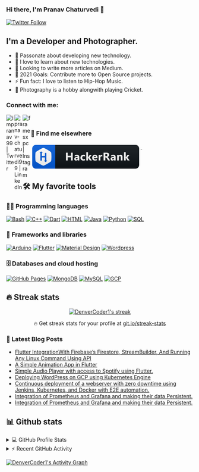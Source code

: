 ### Hi there, I'm Pranav Chaturvedi 👋



[![Twitter Follow](https://img.shields.io/twitter/follow/impranav99?color=1DA1F2&logo=twitter&style=for-the-badge)](https://twitter.com/intent/follow?original_referer=https%3A%2F%2Fgithub.com%2Fimpranav99&screen_name=impranav99)


## I'm a Developer and Photographer.


- 🔭 Passonate about developing new technology.
- 🌱 I love to learn about new technologies.
- 👯 Looking to write more articles on Medium.
- 🥅 2021 Goals: Contribute more to Open Source projects.
- ⚡ Fun fact: I love to listen to Hip-Hop Music.
- 💬 Photography is a hobby alongwith playing Cricket.


### Connect with me:


[<img align="left" alt="impranav99 | Twitter" width="22px" src="https://cdn.jsdelivr.net/npm/simple-icons@v3/icons/twitter.svg" />][twitter]
[<img align="left" alt="pranav-chaturvedi99 | LinkedIn" width="22px" src="https://cdn.jsdelivr.net/npm/simple-icons@v3/icons/linkedin.svg" />][linkedin]
[<img align="left" alt="framesxpc | Instagram" width="22px" src="https://cdn.jsdelivr.net/npm/simple-icons@v3/icons/instagram.svg" />][instagram]


<br />

### 📢 Find me elsewhere
<p align="left">
<a href="https://www.hackerrank.com/abhishekmaira191">
<img src="https://raw.githubusercontent.com/AbhishekMaira10/AbhishekMaira10/master/Resources/svg/hackerrank.svg" alt="hackerrank" style="vertical-align:top; margin:4px">
</a>&nbsp;&nbsp;&nbsp;
 </p>

## 🛠️ My favorite tools

### 👨‍💻 Programming languages
<p>
<a href="https://github.com/search?q=user%3Apchat99+language%3Abash"><img alt="Bash" src="https://img.shields.io/badge/Bash-121011.svg?logo=gnu-bash&logoColor=white"></a>
<a href="https://github.com/search?q=user%3Apchat99+language%3Acpp"><img alt="C++" src="https://custom-icon-badges.herokuapp.com/badge/C++-9C033A.svg?logo=cpp2&logoColor=white"></a>
<a href="https://github.com/search?q=user%3Apchat99+language%3Adart"><img alt="Dart" src="https://img.shields.io/badge/Dart-15A6C4.svg?logo=dart&logoColor=white"></a>
<a href="https://github.com/search?q=user%3Apchat99+language%3Ahtml"><img alt="HTML" src="https://img.shields.io/badge/HTML-E34F26.svg?logo=html5&logoColor=white"></a>
<a href="https://github.com/search?q=user%3Apchat99+language%3Ajava"><img alt="Java" src="https://img.shields.io/badge/Java-007396.svg?logo=java&logoColor=white"></a>
<a href="https://github.com/search?q=user%3Apchat99+language%3Apython"><img alt="Python" src="https://img.shields.io/badge/Python-14354C.svg?logo=python&logoColor=white"></a>
 <a href="https://github.com/search?q=user%3Apchat99+language%3Asql"><img alt="SQL" src="https://custom-icon-badges.herokuapp.com/badge/SQL-025E8C.svg?logo=database&logoColor=white"></a>
</p>
 
### 🧰 Frameworks and libraries

<p>
    <a href="#"><img alt="Arduino" src="https://img.shields.io/badge/-Arduino-00979D?logo=Arduino&logoColor=white"></a>
    <a href="#"><img alt="Flutter" src="https://img.shields.io/badge/Flutter-02569B.svg?logo=flutter&logoColor=white"></a>
    <a href="#"><img alt="Material Design" src="https://img.shields.io/badge/Material%20Design-0081CB.svg?logo=material-design&logoColor=white"></a>
    <a href="#"><img alt="Wordpress" src="https://img.shields.io/badge/Wordpress-21759B?logo=wordpress&logoColor=white"></a>
</p>

### 🗄️ Databases and cloud hosting

<p>
    <a href="#"><img alt="GitHub Pages" src="https://img.shields.io/badge/GitHub%20Pages-327FC7.svg?logo=github&logoColor=white"></a>
    <a href="#"><img alt="MongoDB" src ="https://img.shields.io/badge/MongoDB-4ea94b.svg?logo=mongodb&logoColor=white"></a>
    <a href="#"><img alt="MySQL" src="https://img.shields.io/badge/MySQL-00f.svg?logo=mysql&logoColor=white"></a> 
    <a href="#"><img alt="GCP" src="https://img.shields.io/badge/Google%20Cloud-black?style=flat-square&logo=google-cloud"></a>
 

<br/>

## 🔥 Streak stats

<!-- GitHub Readme Streak Stats - https://github.com/DenverCoder1/github-readme-streak-stats -->
<p align="center">
  <a href="https://github.com/DenverCoder1/github-readme-streak-stats">
    <img title="🔥 Get streak stats for your profile at git.io/streak-stats" alt="DenverCoder1's streak" src="https://github-readme-streak-stats.herokuapp.com/?user=pchat99&theme=monokai-metallian&hide_border=true"/>
  </a>
  <p align="center">🔥 Get streak stats for your profile at <a href="https://git.io/streak-stats">git.io/streak-stats</a></p>
</p>

<!-- Some badges are from https://github.com/Ileriayo/markdown-badges -->

### 📕 Latest Blog Posts

- [Flutter IntegrationWith Firebase’s Firestore, StreamBuilder, And Running Any Linux Command Using API](https://pchaturvedi19989.medium.com/flutter-integrationwith-firebases-firestore-streambuilder-and-running-any-linux-command-using-79f3cf3c79a5)
- [A Simple Animation App in Flutter](https://pchaturvedi19989.medium.com/a-simple-animation-app-in-flutter-64109a63e17)
- [Simple Audio Player with access to Spotify using Flutter.](https://pchaturvedi19989.medium.com/simple-audio-player-with-access-to-spotify-using-flutter-2b354bca977a)
- [Deploying WordPress on GCP using Kubernetes Engine](https://pchaturvedi19989.medium.com/deploying-wordpress-on-gcp-using-kubernetes-engine-e33c0a7147c1)
- [Continuous deployment of a webserver with zero downtime using Jenkins, Kubernetes, and Docker with E2E automation.](https://pchaturvedi19989.medium.com/continuous-deployment-of-a-webserver-with-zero-downtime-using-jenkins-kubernetes-and-docker-with-14afd5e87186)
- [Integration of Prometheus and Grafana and making their data Persistent.](https://www.linkedin.com/pulse/integration-prometheus-grafana-making-data-persistent-chaturvedi/)
- [Integration of Prometheus and Grafana and making their data Persistent.](https://www.linkedin.com/pulse/integration-prometheus-grafana-making-data-persistent-chaturvedi/)

## 📊 Github stats

<!-- https://github.com/anuraghazra/github-readme-stats -->
<details> 
  <summary>💻 GitHub Profile Stats</summary>
  <br/>
    <a href="https://github.com/anuraghazra/github-readme-stats"><img alt="pchat99's Github Stats" src="https://denvercoder1-github-readme-stats.vercel.app/api/?username=pchat99&show_icons=true&count_private=true&theme=react&hide_border=true&bg_color=1F222E&title_color=F85D7F&icon_color=F8D866" height="192px"/></a>
  <a href="https://github.com/anuraghazra/github-readme-stats"><img alt="pchat99's Top Languages" src="https://github-readme-stats.vercel.app/api/top-langs/?username=pchat99&langs_count=8&layout=compact&theme=react&hide_border=true&bg_color=1F222E&title_color=F85D7F&icon_color=F8D866&hide=Jupyter%20Notebook" height="192px"/></a>
  <br/>
  <b>Note:</b> Top languages is only a metric of the languages my public code consists of and doesn't reflect experience or skill level.
</details>


<!-- https://github.com/jamesgeorge007/github-activity-readme -->
<details>
  <summary>⚡ Recent GitHub Activity</summary>
  <br/>

<!--START_SECTION:activity-->

<!--END_SECTION:activity-->
</details>

<!-- https://github.com/ashutosh00710/github-readme-activity-graph -->
<a href="https://github.com/ashutosh00710/github-readme-activity-graph"><img alt="DenverCoder1's Activity Graph" src="https://activity-graph.herokuapp.com/graph?username=pchat99&bg_color=1F222E&color=F8D866&line=F85D7F&point=FFFFFF&hide_border=true" /></a>



</details>

[twitter]: https://twitter.com/impranav99
[instagram]: https://www.instagram.com/framesxpc/
[linkedin]: https://www.linkedin.com/in/pranav-chaturvedi99/
